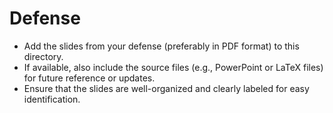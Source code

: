# Defense

- Add the slides from your defense (preferably in PDF format) to this directory. 
- If available, also include the source files (e.g., PowerPoint or LaTeX files) for future reference or updates.
- Ensure that the slides are well-organized and clearly labeled for easy identification.